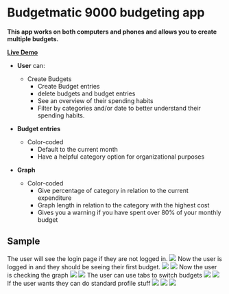 # **Budgetmatic 9000** budgeting app

**This app works on both computers and phones and allows you to create multiple budgets.**

**[Live Demo](https://budgetmatic9000.herokuapp.com/)**

* **User** can:
  * Create Budgets
	* Create Budget entries
	* delete budgets and budget entries
	* See an overview of their spending habits
	* Filter by categories and/or date to better understand their spending habits.
	
* **Budget entries**
  * Color-coded
	* Default to the current month
	* Have a helpful category option for organizational purposes

* **Graph**
  * Color-coded
	* Give percentage of category in relation to the current expenditure
	* Graph length in relation to the category with the highest cost
	* Gives you a warning if you have spent over 80% of your monthly budget

## **Sample**
The user will see the login page if they are not logged in.
<img src="https://i.imgur.com/38olEyk.png">
Now the user is logged in and they should be seeing their first budget.
<img src='https://i.imgur.com/kMriuyY.png'>
<img src='https://i.imgur.com/EnYMx0i.png'>
Now the user is checking the graph
<img src='https://i.imgur.com/BVa1kRw.png' >
<img src='https://i.imgur.com/8jAV8gh.png' >
The user can use tabs to switch budgets
<img src='https://i.imgur.com/CJzV94N.png' >
<img src='https://i.imgur.com/plonVoF.png' >
If the user wants they can do standard profile stuff
<img src='https://i.imgur.com/DlVoAPS.png' >
<img src='https://i.imgur.com/GCGI9GI.png' >
<img src='https://i.imgur.com/omttF35.png' >

